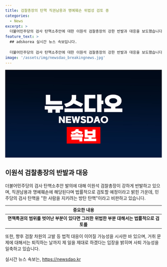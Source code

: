 ```yaml
---
title: 검찰총장의 탄핵 직권남용과 명예훼손 위법성 검토 중
categories:
  - News
excerpt: >
  더불어민주당의 검사 탄핵소추안에 대한 이원석 검찰총장의 강한 반발과 대응을 보도했습니다. 총장은 직권남용과 명예훼손으로 비판하며 법률적으로 검토할 것을 밝히고, 퇴직 전까지 업무에 전념할 것이라고 언급했습니다. 또한, 검사들의 반발과 관련하여 정치적 비판에 대해 답변했으며, 박상용 수원지검 부부장검사의 명예훼손 혐의로의 고소 계획도 소개했습니다. 사법적 대응이 이어질 가능성과 관련하여 총장의 입장을 보도했습니다.
feature_text: >
  ## adskorea 실시간 뉴스 속보입니다.

  더불어민주당의 검사 탄핵소추안에 대한 이원석 검찰총장의 강한 반발과 대응을 보도했습니다. 총장은 직권남용과 명예훼손으로 비판하며 법률적으로 검토할 것을 밝히고, 퇴직 전까지 업무에 전념할 것이라고 언급했습니다. 또한, 검사들의 반발과 관련하여 정치적 비판에 대해 답변했으며, 박상용 수원지검 부부장검사의 명예훼손 혐의로의 고소 계획도 소개했습니다. 사법적 대응이 이어질 가능성과 관련하여 총장의 입장을 보도했습니다.
image: '/assets/img/newsdao_breakingnews.jpg'
---
```


<p><img src="/assets/img/newsdao_breakingnews.jpg" alt="adskorea 속보" /></p>

<h2 data-ke-size="size26">이원석 검찰총장의 반발과 대응</h2>

<p data-ke-size="size16">더불어민주당의 검사 탄핵소추안 발의에 대해 이원석 검찰총장이 강하게 반발하고 있으며, 직권남용과 명예훼손에 해당된다며 법률적으로 검토할 예정이라고 밝힌 가운데, 민주당의 검사 탄핵을 "한 사람을 지키려는 방탄 탄핵"이라고 비판하고 있습니다.</p>

<table>
  <thead>
    <tr>
      <th style="text-align: center;">중요한 내용</th>
    </tr>
  </thead>
  <tbody>
    <tr>
      <td style="text-align: center; height: 17px;"><b>면책특권의 범위를 벗어난 부분이 있다면 그러한 위법한 부분 대해서는 법률적으로 검토를</b></td>
    </tr>
  </tbody>
</table>

<p data-ke-size="size16">또한, 향후 검찰 차원의 고발 등  법적 대응이 이어질 가능성을 시사한 바 있으며, 거취 문제에 대해서는 퇴직하는 날까지 제 일을 제대로 하겠다는 입장을 밝히며 사퇴 가능성을 일축하고 있습니다.</p>
실시간 뉴스 속보는, <a href="https://newsdao.kr" rel="dofollow">https://newsdao.kr</a>



